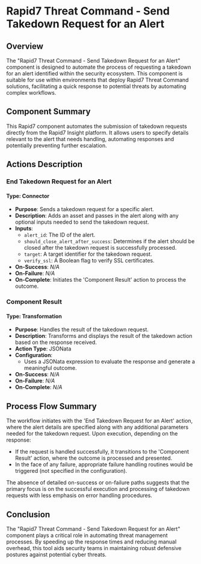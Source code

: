 # Rapid7 Threat Command - Send Takedown Request for an Alert

## Overview

The "Rapid7 Threat Command - Send Takedown Request for an Alert" component is designed to automate the process of requesting a takedown for an alert identified within the security ecosystem. This component is suitable for use within environments that deploy Rapid7 Threat Command solutions, facilitating a quick response to potential threats by automating complex workflows.

## Component Summary

This Rapid7 component automates the submission of takedown requests directly from the Rapid7 Insight platform. It allows users to specify details relevant to the alert that needs handling, automating responses and potentially preventing further escalation.

## Actions Description

### End Takedown Request for an Alert

#### Type: Connector
- **Purpose**: Sends a takedown request for a specific alert.
- **Description**: Adds an asset and passes in the alert along with any optional inputs needed to send the takedown request.
- **Inputs**:
  - `alert_id`: The ID of the alert.
  - `should_close_alert_after_success`: Determines if the alert should be closed after the takedown request is successfully processed.
  - `target`: A target identifier for the takedown request.
  - `verify_ssl`: A Boolean flag to verify SSL certificates.
- **On-Success**: _N/A_
- **On-Failure**: _N/A_
- **On-Complete**: Initiates the 'Component Result' action to process the outcome.

### Component Result

#### Type: Transformation
- **Purpose**: Handles the result of the takedown request.
- **Description**: Transforms and displays the result of the takedown action based on the response received.
- **Action Type**: JSONata
- **Configuration**:
  - Uses a JSONata expression to evaluate the response and generate a meaningful outcome.
- **On-Success**: _N/A_
- **On-Failure**: _N/A_
- **On-Complete**: _N/A_

## Process Flow Summary

The workflow initiates with the 'End Takedown Request for an Alert' action, where the alert details are specified along with any additional parameters needed for the takedown request. Upon execution, depending on the response:
- If the request is handled successfully, it transitions to the 'Component Result' action, where the outcome is processed and presented.
- In the face of any failure, appropriate failure handling routines would be triggered (not specified in the configuration).

The absence of detailed on-success or on-failure paths suggests that the primary focus is on the successful execution and processing of takedown requests with less emphasis on error handling procedures.

## Conclusion

The "Rapid7 Threat Command - Send Takedown Request for an Alert" component plays a critical role in automating threat management processes. By speeding up the response times and reducing manual overhead, this tool aids security teams in maintaining robust defensive postures against potential cyber threats.

